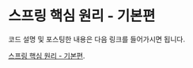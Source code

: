 # 스프링 핵심 원리 - 기본편

코드 설명 및 포스팅한 내용은 다음 링크를 들어가시면 됩니다.


[ 스프링 핵심 원리 - 기본편](https://s-y-130.tistory.com/category/Spring/%EC%8A%A4%ED%94%84%EB%A7%81%20%ED%95%B5%EC%8B%AC%20%EC%9B%90%EB%A6%AC%20-%20%EA%B8%B0%EB%B3%B8%ED%8E%B8).
